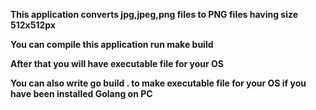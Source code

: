 <b>This application converts jpg,jpeg,png files to PNG files having size 512x512px<b>

You can compile this application run make build

After that you will have executable file for your OS 

You can also write go build . to make executable file for your OS if you have been installed Golang on PC

